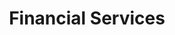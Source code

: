 ---
layout: classification
title: Financial Services
image: /img/c1.jpg

tags:
  - abc
  - cde
  - xyz
description:
  Sed elementum lacus a risus luctus suscipit. Aenean sollicitudin sapien neque, in fermentum lorem dignissim a. Nullam eu mattis quam. Donec porttitor nunc a diam molestie blandit. Maecenas quis ultrices ex. Interdum et malesuada fames ac ante ipsum primis in faucibus. Nullam eget vehicula lorem, vitae porta nisi. Ut vel quam erat. Ut vitae erat tincidunt, tristique mi ac, pharetra dolor. In et suscipit ex. Pellentesque aliquet velit tortor, eget placerat mi scelerisque a. Aliquam eu dui efficitur purus posuere viverra. Proin ut elit mollis, euismod diam et, fermentum enim.
mentors:
  - name: XYD
    company: XYZ
    img: /img/t1.png
    social:
      linkedin:
      twitter:
      instagram:
      facebook:
    introduction: The objective of the game is to get 3 sets of properties in distinct colors. The first player to 3 sets wins the game. There are some action cards, which let you get money/properties from other players. Important action cards, relevant for this post
  - name: ABC
    company: XYZ
    img: /img/t2.png
    social:
      linkedin:
      twitter:
      instagram:
      facebook:
    introduction: The objective of the game is to get 3 sets of properties in distinct colors. The first player to 3 sets wins the game. There are some action cards, which let you get money/properties from other players. Important action cards, relevant for this post
  - name: ABC
    company: XYZ
    img: /img/t3.png
    social:
      linkedin:
      twitter:
      instagram:
      facebook:
    introduction: The objective of the game is to get 3 sets of properties in distinct colors. The first player to 3 sets wins the game. There are some action cards, which let you get money/properties from other players. Important action cards, relevant for this post
  - name: ABC
    company: XYZ
    img: /img/t4.png
  - name: ABC
    company: XYZ
    img: /img/t1.png
classification_partners:
  - name: Mark of excellance
    img: /img/ritheme_rotary.png
  - name: Mark of excellance
    img: /img/rotary.png
  - name: Mark of excellance
    img: /img/rotaract.png
  - name: Mark of excellance
    img: /img/rotaract3190.png
featured: false
---